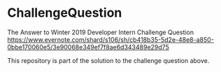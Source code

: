 # ChallengeQuestion

The Answer to Winter 2019 Developer Intern Challenge Question
https://www.evernote.com/shard/s106/sh/cb418b35-5d2e-48e8-a850-0bbe170060e5/3e90068e349ef7f8ae6d343489e29d75

This repository is part of the solution to the challenge question above.
